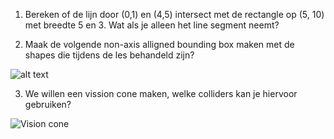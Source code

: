
1. Bereken of de lijn door (0,1) en (4,5) intersect met de rectangle op (5, 10) met breedte 5 en 3.
Wat als je alleen het line segment neemt?

2. Maak de volgende non-axis alligned bounding box maken met de shapes die tijdens de les behandeld zijn?

![alt text]([http://url/to/img.png](https://raw.githubusercontent.com/Samonum/GameDevSamples/refs/heads/main/Oefeningen/Non%20AABB.svg)) 

3. We willen een vission cone maken, welke colliders kan je hiervoor gebruiken?

![Vision cone]([http://url/to/img.png](https://github.com/Samonum/GameDevSamples/blob/main/Oefeningen/Vision.svg)) 
